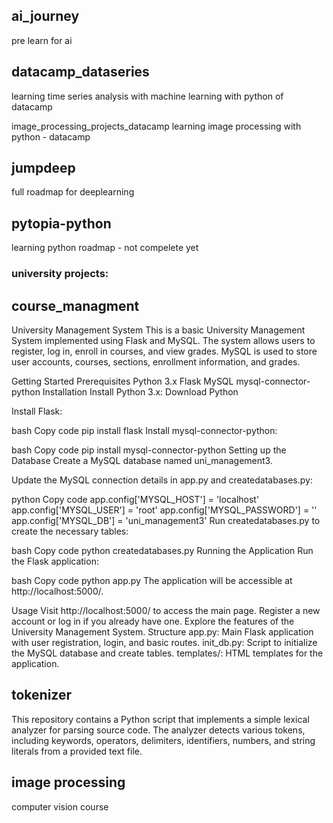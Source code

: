 
## ai_journey
pre learn for ai 

## datacamp_dataseries
learning time series analysis with machine learning with python of datacamp 

image_processing_projects_datacamp
learning image processing with python - datacamp

## jumpdeep
full roadmap for deeplearning

## pytopia-python
learning python roadmap - not compelete yet

### university projects:
## course_managment
University Management System This is a basic University Management System implemented using Flask and MySQL. The system allows users to register, log in, enroll in courses, and view grades. MySQL is used to store user accounts, courses, sections, enrollment information, and grades.

Getting Started Prerequisites Python 3.x Flask MySQL mysql-connector-python Installation Install Python 3.x: Download Python

Install Flask:

bash Copy code pip install flask Install mysql-connector-python:

bash Copy code pip install mysql-connector-python Setting up the Database Create a MySQL database named uni_management3.

Update the MySQL connection details in app.py and createdatabases.py:

python Copy code app.config['MYSQL_HOST'] = 'localhost' app.config['MYSQL_USER'] = 'root' app.config['MYSQL_PASSWORD'] = '' app.config['MYSQL_DB'] = 'uni_management3' Run createdatabases.py to create the necessary tables:

bash Copy code python createdatabases.py Running the Application Run the Flask application:

bash Copy code python app.py The application will be accessible at http://localhost:5000/.

Usage Visit http://localhost:5000/ to access the main page. Register a new account or log in if you already have one. Explore the features of the University Management System. Structure app.py: Main Flask application with user registration, login, and basic routes. init_db.py: Script to initialize the MySQL database and create tables. templates/: HTML templates for the application.

## tokenizer
This repository contains a Python script that implements a simple lexical analyzer for parsing source code. The analyzer detects various tokens, including keywords, operators, delimiters, identifiers, numbers, and string literals from a provided text file.

## image processing 
computer vision course
